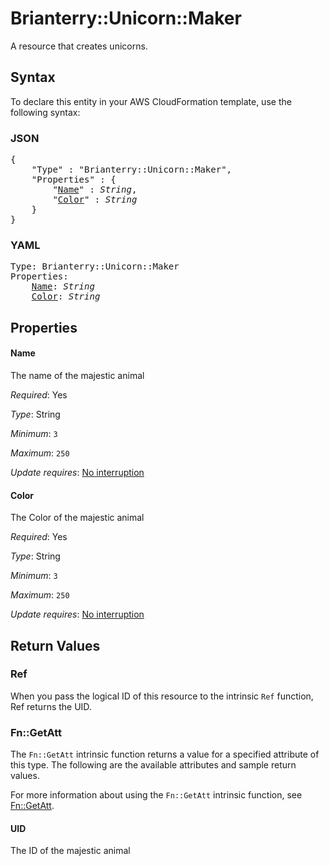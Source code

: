 # Brianterry::Unicorn::Maker

A resource that creates unicorns.

## Syntax

To declare this entity in your AWS CloudFormation template, use the following syntax:

### JSON

<pre>
{
    "Type" : "Brianterry::Unicorn::Maker",
    "Properties" : {
        "<a href="#name" title="Name">Name</a>" : <i>String</i>,
        "<a href="#color" title="Color">Color</a>" : <i>String</i>
    }
}
</pre>

### YAML

<pre>
Type: Brianterry::Unicorn::Maker
Properties:
    <a href="#name" title="Name">Name</a>: <i>String</i>
    <a href="#color" title="Color">Color</a>: <i>String</i>
</pre>

## Properties

#### Name

The name of the majestic animal

_Required_: Yes

_Type_: String

_Minimum_: <code>3</code>

_Maximum_: <code>250</code>

_Update requires_: [No interruption](https://docs.aws.amazon.com/AWSCloudFormation/latest/UserGuide/using-cfn-updating-stacks-update-behaviors.html#update-no-interrupt)

#### Color

The Color of the majestic animal

_Required_: Yes

_Type_: String

_Minimum_: <code>3</code>

_Maximum_: <code>250</code>

_Update requires_: [No interruption](https://docs.aws.amazon.com/AWSCloudFormation/latest/UserGuide/using-cfn-updating-stacks-update-behaviors.html#update-no-interrupt)

## Return Values

### Ref

When you pass the logical ID of this resource to the intrinsic `Ref` function, Ref returns the UID.

### Fn::GetAtt

The `Fn::GetAtt` intrinsic function returns a value for a specified attribute of this type. The following are the available attributes and sample return values.

For more information about using the `Fn::GetAtt` intrinsic function, see [Fn::GetAtt](https://docs.aws.amazon.com/AWSCloudFormation/latest/UserGuide/intrinsic-function-reference-getatt.html).

#### UID

The ID of the majestic animal

